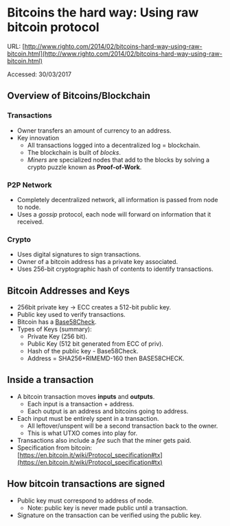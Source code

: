 # Bitcoins the hard way: Using raw bitcoin protocol

URL: [http://www.righto.com/2014/02/bitcoins-hard-way-using-raw-bitcoin.html](http://www.righto.com/2014/02/bitcoins-hard-way-using-raw-bitcoin.html)

Accessed: 30/03/2017

## Overview of Bitcoins/Blockchain

### Transactions

- Owner transfers an amount of currency to an address.
- Key innovation
	- All transactions logged into a decentralized log = blockchain.
	- The blockchain is built of *blocks*.
	- *Miners* are specialized nodes that add to the blocks by solving a crypto puzzle known as **Proof-of-Work**.
### P2P Network

- Completely decentralized network, all information is passed from node to node.
- Uses a *gossip* protocol, each node will forward on information that it received.

### Crypto

- Uses digital signatures to sign transactions.
- Owner of a bitcoin address has a private key associated.
- Uses 256-bit cryptographic hash of contents to identify transactions.

## Bitcoin Addresses and Keys

- 256bit private key -> ECC creates a 512-bit public key.
- Public key used to verify transactions.
- Bitcoin has a [Base58Check](https://en.bitcoin.it/wiki/Base58Check_encoding).
- Types of Keys (summary):
	- Private Key (256 bit).
	- Public Key (512 bit generated from ECC of priv).
	- Hash of the public key - Base58Check.
	- Address = SHA256+RIMEMD-160 then BASE58CHECK.

## Inside a transaction

- A bitcoin transaction moves **inputs** and **outputs**.
	- Each input is a transaction + address.
	- Each output is an address and bitcoins going to address.
- Each input must be entirely spent in a transaction.
	- All leftover/unspent will be a second transaction back to the owner.
	- This is what UTXO comes into play for.
- Transactions also include a *fee* such that the miner gets paid.
- Specification from bitcoin: [https://en.bitcoin.it/wiki/Protocol_specification#tx](https://en.bitcoin.it/wiki/Protocol_specification#tx)

## How bitcoin transactions are signed

- Public key must correspond to address of node.
	- Note: public key is never made public until a transaction.
- Signature on the transaction can be verified using the public key.
